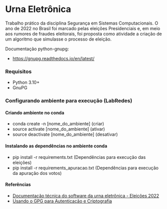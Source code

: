 # Urna Eletrônica

Trabalho prático da disciplina Segurança em Sistemas Computacionais. O ano de 2022 no Brasil foi marcado pelas eleições Presidenciais e, em meio aos rumores de fraudes eleitorais, foi proposta como atividade a criação de um algoritmo que simulasse o processo de eleição.


Documentação python-gnupg:
   - https://gnupg.readthedocs.io/en/latest/
   

### Requisitos
  
  - Python 3.10+
  - GnuPG 
  
### Configurando ambiente para execução (LabRedes)

#### Criando ambiente no conda

   - conda create -n [nome_do_ambiente] (criar)
   - source activate [nome_do_ambiente] (ativar)
   - source deactivate [nome_do_ambiente] (desativar)

#### Instalando as dependências no ambiente conda

   - pip install -r requirements.txt                  (Dependências para execução das eleições)
   - pip install -r requirements_apuracao.txt         (Dependências para execução da apuração dos votos)
    

#### Referências
   
   - [Documentação técnica do software da urna eletrônica - Eleições 2022](https://www.tse.jus.br/eleicoes/eleicoes-2022/documentacao-tecnica-do-software-da-urna-eletronica)
   - [Usando o GPG para Autenticação e Criptografia](https://www.guiafoca.org/guiaonline/avancado/ch20s05.html)
